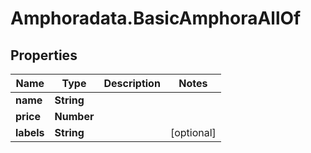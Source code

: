 # Amphoradata.BasicAmphoraAllOf

## Properties

Name | Type | Description | Notes
------------ | ------------- | ------------- | -------------
**name** | **String** |  | 
**price** | **Number** |  | 
**labels** | **String** |  | [optional] 


